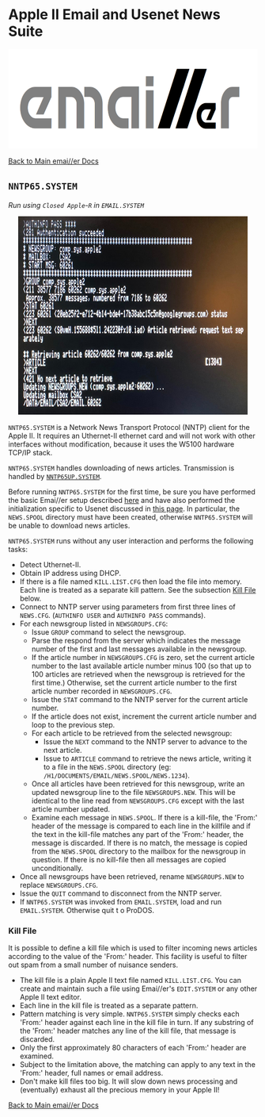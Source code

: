 # Apple II Email and Usenet News Suite

<p align="center"><img src="img/emailler-logo.png" alt="emai//er-logo" height="200px"></p>

[Back to Main emai//er Docs](README.md#detailed-documentation-for-usenet-functions)

## `NNTP65.SYSTEM`

*Run using `Closed Apple`-`R` in `EMAIL.SYSTEM`*

<p align="center"><img src="img/NNTP65.jpg" alt="NNTP65" height="400px"></p>

`NNTP65.SYSTEM` is a Network News Transport Protocol (NNTP) client for the Apple II. It requires an Uthernet-II ethernet card and will not work with other interfaces without modification, because it uses the W5100 hardware TCP/IP stack.

`NNTP65.SYSTEM` handles downloading of news articles. Transmission is handled by [`NNTP65UP.SYSTEM`](README-nntp65up.md).

Before running `NNTP65.SYSTEM` for the first time, be sure you have performed the basic Emai//er setup described [here](README-emailler-setup.md) and have also performed the initialization specific to Usenet discussed in [this page](README-usenet-setup.md).  In particular, the `NEWS.SPOOL` directory must have been created, otherwise `NNTP65.SYSTEM` will be unable to download news articles.

`NNTP65.SYSTEM` runs without any user interaction and performs the following tasks:

 - Detect Uthernet-II.
 - Obtain IP address using DHCP.
 - If there is a file named `KILL.LIST.CFG` then load the file into memory. Each line is treated as a separate kill pattern. See the subsection [Kill File](#Kill-File) below.
 - Connect to NNTP server using parameters from first three lines of `NEWS.CFG`. (`AUTHINFO USER` and `AUTHINFO PASS` commands).
 - For each newsgroup listed in `NEWSGROUPS.CFG`:
   - Issue `GROUP` command to select the newsgroup.
   - Parse the respond from the server which indicates the message number of the first and last messages available in the newsgroup. 
   - If the article number in `NEWSGROUPS.CFG` is zero, set the current article number to the last available article number minus 100 (so that up to 100 articles are retrieved when the newsgroup is retrieved for the first time.) Otherwise, set the current article number to the first article number recorded in `NEWSGROUPS.CFG`.
   - Issue the `STAT` command to the NNTP server for the current article number.
   - If the article does not exist, increment the current article number and loop to the previous step.
   - For each article to be retrieved from the selected newsgroup:
     - Issue the `NEXT` command to the NNTP server to advance to the next article.
     - Issue to `ARTICLE` command to retrieve the news article, writing it to a file in the `NEWS.SPOOL` directory (eg: `/H1/DOCUMENTS/EMAIL/NEWS.SPOOL/NEWS.1234`).
   - Once all articles have been retrieved for this newsgroup, write an updated newsgroup line to the file `NEWSGROUPS.NEW`. This will be identical to the line read from `NEWSGROUPS.CFG` except with the last article number updated.
   - Examine each message in `NEWS.SPOOL`. If there is a kill-file, the 'From:' header of the message is compared to each line in the killfile and if the text in the kill-file matches any part of the 'From:' header, the message is discarded.  If there is no match, the message is copied from the `NEWS.SPOOL` directory to the mailbox for the newsgroup in question.  If there is no kill-file then all messages are copied unconditionally.
 - Once all newsgroups have been retrieved, rename `NEWSGROUPS.NEW` to replace `NEWSGROUPS.CFG`.
 - Issue the `QUIT` command to disconnect from the NNTP server.
 - If `NNTP65.SYSTEM` was invoked from `EMAIL.SYSTEM`, load and run `EMAIL.SYSTEM`. Otherwise quit t
o ProDOS.

### Kill File

It is possible to define a kill file which is used to filter incoming news articles according to the value of the 'From:' header. This facility is useful to filter out spam from a small number of nuisance senders.

 - The kill file is a plain Apple II text file named `KILL.LIST.CFG`. You can create and maintain such a file using Emai//er's `EDIT.SYSTEM` or any other Apple II text editor.
 - Each line in the kill file is treated as a separate pattern.
 - Pattern matching is very simple. `NNTP65.SYSTEM` simply checks each 'From:' header against each line in the kill file in turn. If any substring of the 'From:' header matches any line of the kill file, that message is discarded.
 - Only the first approximately 80 characters of each 'From:' header are examined.
 - Subject to the limitation above, the matching can apply to any text in the 'From:' header, full names or email address.
 - Don't make kill files too big. It will slow down news processing and (eventually) exhaust all the precious memory in your Apple II!

[Back to Main emai//er Docs](README.md#detailed-documentation-for-usenet-functions)

